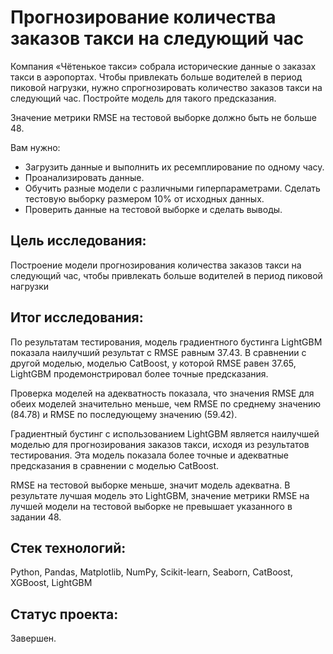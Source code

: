# Прогнозирование количества заказов такси на следующий час

Компания «Чётенькое такси» собрала исторические данные о заказах такси в аэропортах. Чтобы привлекать больше водителей в период пиковой нагрузки, нужно спрогнозировать количество заказов такси на следующий час. Постройте модель для такого предсказания.

Значение метрики RMSE на тестовой выборке должно быть не больше 48.

Вам нужно:
- Загрузить данные и выполнить их ресемплирование по одному часу.
- Проанализировать данные.
- Обучить разные модели с различными гиперпараметрами. Сделать тестовую выборку размером 10% от исходных данных.
- Проверить данные на тестовой выборке и сделать выводы.

## Цель исследования:

Построение модели прогнозирования количества заказов такси на следующий час, чтобы привлекать больше водителей в период пиковой нагрузки

## Итог исследования:

По результатам тестирования, модель градиентного бустинга LightGBM показала наилучший результат с RMSE равным 37.43. В сравнении с другой моделью, моделью CatBoost, у которой RMSE равен 37.65, LightGBM продемонстрировал более точные предсказания.

Проверка моделей на адекватность показала, что значения RMSE для обеих моделей значительно меньше, чем RMSE по среднему значению (84.78) и RMSE по последующему значению (59.42).

Градиентный бустинг с использованием LightGBM является наилучшей моделью для прогнозирования заказов такси, исходя из результатов тестирования. Эта модель показала более точные и адекватные предсказания в сравнении с моделью CatBoost.

RMSE на тестовой выборке меньше, значит модель адекватна. В результате лучшая модель это LightGBM, значение метрики RMSE на лучшей модели на тестовой выборке не превышает указанного в задании 48.

## Стек технологий:

Python, Pandas, Matplotlib, NumPy, Scikit-learn, Seaborn, CatBoost, XGBoost, LightGBM

## Статус проекта:

Завершен.
